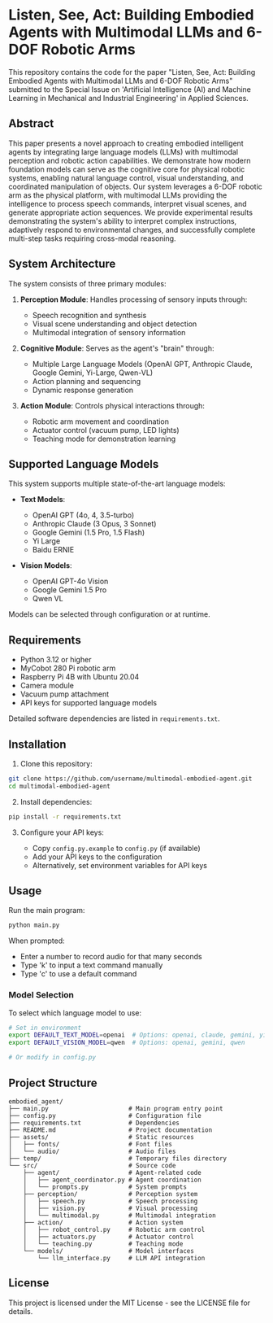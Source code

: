 # Listen, See, Act: Building Embodied Agents with Multimodal LLMs and 6-DOF Robotic Arms

This repository contains the code for the paper "Listen, See, Act: Building Embodied Agents with Multimodal LLMs and 6-DOF Robotic Arms" submitted to the Special Issue on 'Artificial Intelligence (AI) and Machine Learning in Mechanical and Industrial Engineering' in Applied Sciences.

## Abstract

This paper presents a novel approach to creating embodied intelligent agents by integrating large language models (LLMs) with multimodal perception and robotic action capabilities. We demonstrate how modern foundation models can serve as the cognitive core for physical robotic systems, enabling natural language control, visual understanding, and coordinated manipulation of objects. Our system leverages a 6-DOF robotic arm as the physical platform, with multimodal LLMs providing the intelligence to process speech commands, interpret visual scenes, and generate appropriate action sequences. We provide experimental results demonstrating the system's ability to interpret complex instructions, adaptively respond to environmental changes, and successfully complete multi-step tasks requiring cross-modal reasoning.

## System Architecture

The system consists of three primary modules:

1. **Perception Module**: Handles processing of sensory inputs through:

   - Speech recognition and synthesis
   - Visual scene understanding and object detection
   - Multimodal integration of sensory information

2. **Cognitive Module**: Serves as the agent's "brain" through:

   - Multiple Large Language Models (OpenAI GPT, Anthropic Claude, Google Gemini, Yi-Large, Qwen-VL)
   - Action planning and sequencing
   - Dynamic response generation

3. **Action Module**: Controls physical interactions through:
   - Robotic arm movement and coordination
   - Actuator control (vacuum pump, LED lights)
   - Teaching mode for demonstration learning

## Supported Language Models

This system supports multiple state-of-the-art language models:

- **Text Models**:

  - OpenAI GPT (4o, 4, 3.5-turbo)
  - Anthropic Claude (3 Opus, 3 Sonnet)
  - Google Gemini (1.5 Pro, 1.5 Flash)
  - Yi Large
  - Baidu ERNIE

- **Vision Models**:
  - OpenAI GPT-4o Vision
  - Google Gemini 1.5 Pro
  - Qwen VL

Models can be selected through configuration or at runtime.

## Requirements

- Python 3.12 or higher
- MyCobot 280 Pi robotic arm
- Raspberry Pi 4B with Ubuntu 20.04
- Camera module
- Vacuum pump attachment
- API keys for supported language models

Detailed software dependencies are listed in `requirements.txt`.

## Installation

1. Clone this repository:

```bash
git clone https://github.com/username/multimodal-embodied-agent.git
cd multimodal-embodied-agent
```

2. Install dependencies:

```bash
pip install -r requirements.txt
```

3. Configure your API keys:

   - Copy `config.py.example` to `config.py` (if available)
   - Add your API keys to the configuration
   - Alternatively, set environment variables for API keys

## Usage

Run the main program:

```bash
python main.py
```

When prompted:

- Enter a number to record audio for that many seconds
- Type 'k' to input a text command manually
- Type 'c' to use a default command

### Model Selection

To select which language model to use:

```bash
# Set in environment
export DEFAULT_TEXT_MODEL=openai  # Options: openai, claude, gemini, yi, qianfan
export DEFAULT_VISION_MODEL=qwen  # Options: openai, gemini, qwen

# Or modify in config.py
```

## Project Structure

```
embodied_agent/
├── main.py                      # Main program entry point
├── config.py                    # Configuration file
├── requirements.txt             # Dependencies
├── README.md                    # Project documentation
├── assets/                      # Static resources
│   ├── fonts/                   # Font files
│   └── audio/                   # Audio files
├── temp/                        # Temporary files directory
└── src/                         # Source code
    ├── agent/                   # Agent-related code
    │   ├── agent_coordinator.py # Agent coordination
    │   └── prompts.py           # System prompts
    ├── perception/              # Perception system
    │   ├── speech.py            # Speech processing
    │   ├── vision.py            # Visual processing
    │   └── multimodal.py        # Multimodal integration
    ├── action/                  # Action system
    │   ├── robot_control.py     # Robotic arm control
    │   ├── actuators.py         # Actuator control
    │   └── teaching.py          # Teaching mode
    └── models/                  # Model interfaces
        └── llm_interface.py     # LLM API integration
```

## License

This project is licensed under the MIT License - see the LICENSE file for details.
